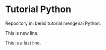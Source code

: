 # Tutorial Python 

Repository ini berisi tutorial mengenai Python. 

This is new line.

This is a last line.